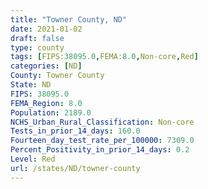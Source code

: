 ```yaml
---
title: "Towner County, ND"
date: 2021-01-02
draft: false
type: county
tags: [FIPS:38095.0,FEMA:8.0,Non-core,Red]
categories: [ND]
County: Towner County
State: ND
FIPS: 38095.0
FEMA_Region: 8.0
Population: 2189.0
NCHS_Urban_Rural_Classification: Non-core
Tests_in_prior_14_days: 160.0
Fourteen_day_test_rate_per_100000: 7309.0
Percent_Positivity_in_prior_14_days: 0.2
Level: Red
url: /states/ND/towner-county
---
```



